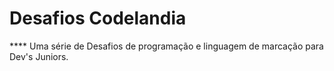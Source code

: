 # Desafios Codelandia

**** Uma série de Desafios de programação e linguagem de marcação para Dev's Juniors.
